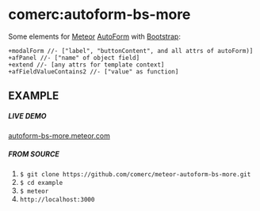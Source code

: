 comerc:autoform-bs-more
=======================

Some elements for [Meteor](https://www.meteor.com/) [AutoForm](https://github.com/aldeed/meteor-autoform/) with [Bootstrap](http://getbootstrap.com/):
```jade
+modalForm //- ["label", "buttonContent", and all attrs of autoForm)]
+afPanel //- ["name" of object field]
+extend //- [any attrs for template context]
+afFieldValueContains2 //- ["value" as function]
```
EXAMPLE
-------
##### LIVE DEMO
[autoform-bs-more.meteor.com](http://autoform-bs-more.meteor.com/)

##### FROM SOURCE
1. `$ git clone https://github.com/comerc/meteor-autoform-bs-more.git`
2. `$ cd example`
3. `$ meteor`
4. `http://localhost:3000`

